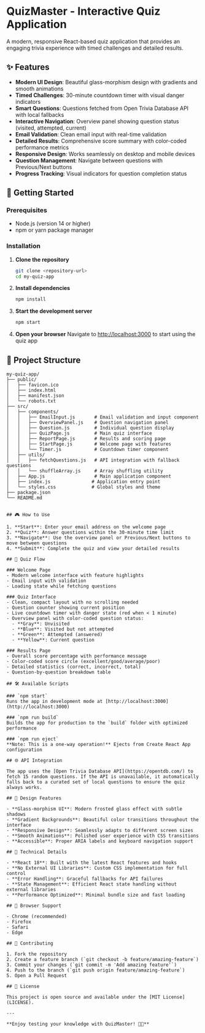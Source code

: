 # QuizMaster - Interactive Quiz Application

A modern, responsive React-based quiz application that provides an engaging trivia experience with timed challenges and detailed results.

## ✨ Features

- **Modern UI Design**: Beautiful glass-morphism design with gradients and smooth animations
- **Timed Challenges**: 30-minute countdown timer with visual danger indicators
- **Smart Questions**: Questions fetched from Open Trivia Database API with local fallbacks
- **Interactive Navigation**: Overview panel showing question status (visited, attempted, current)
- **Email Validation**: Clean email input with real-time validation
- **Detailed Results**: Comprehensive score summary with color-coded performance metrics
- **Responsive Design**: Works seamlessly on desktop and mobile devices
- **Question Management**: Navigate between questions with Previous/Next buttons
- **Progress Tracking**: Visual indicators for question completion status

## 🚀 Getting Started

### Prerequisites
- Node.js (version 14 or higher)
- npm or yarn package manager

### Installation

1. **Clone the repository**
   ```bash
   git clone <repository-url>
   cd my-quiz-app
   ```

2. **Install dependencies**
   ```bash
   npm install
   ```

3. **Start the development server**
   ```bash
   npm start
   ```

4. **Open your browser**
   Navigate to [http://localhost:3000](http://localhost:3000) to start using the quiz app

## 📁 Project Structure

```
my-quiz-app/
├── public/
│   ├── favicon.ico
│   ├── index.html
│   ├── manifest.json
│   └── robots.txt
├── src/
│   ├── components/
│   │   ├── EmailInput.js       # Email validation and input component
│   │   ├── OverviewPanel.js    # Question navigation panel
│   │   ├── Question.js         # Individual question display
│   │   ├── QuizPage.js         # Main quiz interface
│   │   ├── ReportPage.js       # Results and scoring page
│   │   ├── StartPage.js        # Welcome page with features
│   │   └── Timer.js            # Countdown timer component
│   ├── utils/
│   │   ├── fetchQuestions.js   # API integration with fallback questions
│   │   └── shuffleArray.js     # Array shuffling utility
│   ├── App.js                  # Main application component
│   ├── index.js               # Application entry point
│   └── styles.css             # Global styles and theme
├── package.json
└── README.md
```

```

## 🎮 How to Use

1. **Start**: Enter your email address on the welcome page
2. **Quiz**: Answer questions within the 30-minute time limit
3. **Navigate**: Use the overview panel or Previous/Next buttons to move between questions
4. **Submit**: Complete the quiz and view your detailed results

## 🎯 Quiz Flow

### Welcome Page
- Modern welcome interface with feature highlights
- Email input with validation
- Loading state while fetching questions

### Quiz Interface
- Clean, compact layout with no scrolling needed
- Question counter showing current position
- Live countdown timer with danger state (red when < 1 minute)
- Overview panel with color-coded question status:
  - **Gray**: Unvisited
  - **Blue**: Visited but not attempted
  - **Green**: Attempted (answered)
  - **Yellow**: Current question

### Results Page
- Overall score percentage with performance message
- Color-coded score circle (excellent/good/average/poor)
- Detailed statistics (correct, incorrect, total)
- Question-by-question breakdown table

## 🛠️ Available Scripts

### `npm start`
Runs the app in development mode at [http://localhost:3000](http://localhost:3000)

### `npm run build`
Builds the app for production to the `build` folder with optimized performance

### `npm run eject`
**Note: This is a one-way operation!** Ejects from Create React App configuration

## 🌐 API Integration

The app uses the [Open Trivia Database API](https://opentdb.com/) to fetch 15 random questions. If the API is unavailable, it automatically falls back to a curated set of local questions to ensure the quiz always works.

## 🎨 Design Features

- **Glass-morphism UI**: Modern frosted glass effect with subtle shadows
- **Gradient Backgrounds**: Beautiful color transitions throughout the interface
- **Responsive Design**: Seamlessly adapts to different screen sizes
- **Smooth Animations**: Polished user experience with CSS transitions
- **Accessible**: Proper ARIA labels and keyboard navigation support

## 🔧 Technical Details

- **React 18**: Built with the latest React features and hooks
- **No External UI Libraries**: Custom CSS implementation for full control
- **Error Handling**: Graceful fallbacks for API failures
- **State Management**: Efficient React state handling without external libraries
- **Performance Optimized**: Minimal bundle size and fast loading

## 📱 Browser Support

- Chrome (recommended)
- Firefox
- Safari
- Edge

## 🤝 Contributing

1. Fork the repository
2. Create a feature branch (`git checkout -b feature/amazing-feature`)
3. Commit your changes (`git commit -m 'Add amazing feature'`)
4. Push to the branch (`git push origin feature/amazing-feature`)
5. Open a Pull Request

## 📄 License

This project is open source and available under the [MIT License](LICENSE).

---

**Enjoy testing your knowledge with QuizMaster! 🧠✨**
